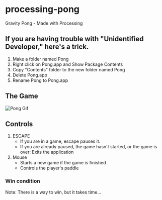 # processing-pong
Gravity Pong - Made with Processing



## If you are having trouble with "Unidentified Developer," here's a trick.

1. Make a folder named Pong
2. Right click on Pong.app and Show Package Contents
3. Copy "Contents" folder to the new folder named Pong
4. Delete Pong.app
5. Rename Pong to Pong.app


## The Game

![Pong Gif](https://media.giphy.com/media/7NV06VbgzeCLEOrwWn/giphy.gif)


## Controls

1. ESCAPE 
      - If you are in a game, escape pauses it. 
      - If you are already paused, the game hasn't started, or the game is over: Exits the application
2. Mouse
      - Starts a new game if the game is finished
      - Controls the player's paddle
      


### Win condition

Note: There is a way to win, but it takes time...
